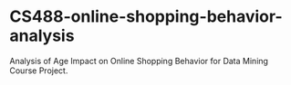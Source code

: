 # CS488-online-shopping-behavior-analysis
Analysis of Age Impact on Online Shopping Behavior for Data Mining Course Project.
